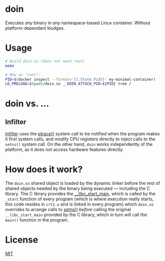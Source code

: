 doin
====

Executes *any* binary in *any* namespace-based Linux container.
Without platform-dependant kludges.


Usage
=====

```sh
# Build doin.so (does not need root)
make

# Now as "root":
PID=$(docker inspect --format='{{.State.Pid}}' my-minimal-container)
LD_PRELOAD=$(pwd)/doin.so __DOIN_ATTACH_PID=${PID} tree /
```

doin vs. …
==========

Infilter
--------

[Infilter](https://github.com/yadutaf/infilter) uses the
[ptrace()](http://linux.die.net/man/2/ptrace) system call to be notified when
the program makes it first system calls, and modify CPU registers directly
to inject calls to the `setns()` system call. On the other hand, `doin` works
independently of the platform, as it does not access hardware features
directly.


How does it work?
=================

The `doin.so` shared object is loaded by the dynamic linker before the rest of
shared objects needed by the binary being executed — including the C library.
The C library provides the
[__libc_start_main](http://refspecs.linuxbase.org/LSB_3.1.1/LSB-Core-generic/LSB-Core-generic/baselib---libc-start-main-.html),
which is called by the `_start` function of every program (which is where
execution really starts, this code resides in `crt1.o` and is linked in every
program) which `doin.so` overrides to arrange calls to
[setns()](http://linux.die.net/man/2/setns) *before* calling the original
`__libc_start_main` provided by the C library, which in turn will call the
`main()` function in the program.


License
=======

[MIT](http://opensource.org/licenses/mit)

